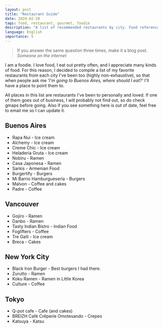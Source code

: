 ```yaml
---
layout: post
title: "Restaurant Guide"
date: 2024-02-20
tags: food, restaurant, gourmet, foodie
description: "A list of recommended restaurants by city. Food reference guide."
language: English
importance: 5
---
```


> If you answer the same question three times, make it a blog post.<br>_Someone on the internet_

I am a foodie. I love food, I eat out pretty often, and I appreciate many kinds of food. For this reason, I decided to compile a list of my favorite restaurants from each city I've been too (highly non-exhaustive), so that when people ask me _'I'm going to Buenos Aires, where should I eat?'_ I'll have a place to point them to.

All places in this list are restaurants I've been to personally and loved. If one of them goes out of business, I will probably not find out, so do check gmaps before going. Also if you see something here is out of date, feel free to email me so I can update it. 

## Buenos Aires

- Rapa Nui - Ice cream
- Alchemy - Ice cream
- Creme Chic - Ice cream
- Heladeria Gruta - Ice cream
- Nobiru - Ramen
- Casa Japonesa - Ramen
- Sarkis - Armenian Food
- Burgertify - Burgers
- Mi Barrio Hamburguesería - Burgers
- Malvon - Coffee and cakes
- Padre - Coffee

## Vancouver

- Gojiro - Ramen
- Danbo - Ramen
- Tasty Indian Bistro - Indian Food
- Foglifters - Coffee
- Tre Galli - Ice cream
- Breca - Cakes

## New York City

- Black Iron Burger - Best burgers I had there. 
- Zurutto - Ramen
- Koku Ramen - Ramen in Little Korea
- Culture - Coffee

## Tokyo

- Q-pot cafe - Cafe (and cakes)
- BREIZH Café Crêperie Omotesando - Crepes
- Katsuya - Katsu